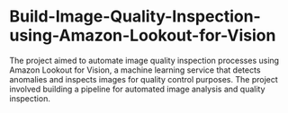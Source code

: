 # Build-Image-Quality-Inspection-using-Amazon-Lookout-for-Vision
The project aimed to automate image quality inspection processes using Amazon Lookout for Vision, a machine learning service that detects anomalies and inspects images for quality control purposes. The project involved building a pipeline for automated image analysis and quality inspection.
